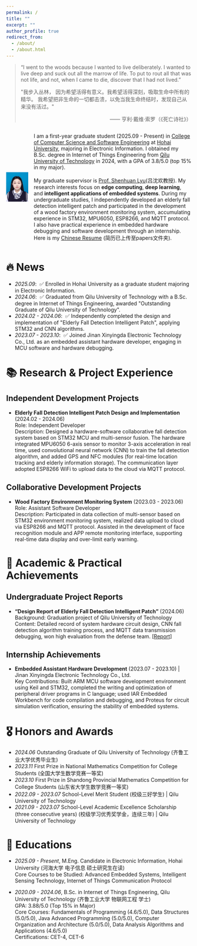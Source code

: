 ```yaml
---
permalink: /
title: ""
excerpt: ""
author_profile: true
redirect_from: 
  - /about/
  - /about.html
---
```

> “I went to the woods because I wanted to live deliberately.
> I wanted to live deep and suck out all the marrow of life.
> To put to rout all that was not life, and not, when I came to die, discover that I had not lived.”‌
>
> "我步入丛林， 因为希望活得有意义。我希望活得深刻，吸取生命中所有的精华。
> 我希望把非生命的一切都击溃，以免当我生命终结时，发现自己从来没有活过。"
>
> <div align="right">—— 亨利·戴维·索罗（《死亡诗社》）</div>

<body>

 <div style="display: flex; align-items: center; gap: 15px; margin: 10px 0;">      <div style="width: 60px; height: 80px;">         <img src="../images/cuilinkun-avatar.png" alt="Cui Linkun Avatar" width="100%" height="100%" object-fit="cover">     </div>          <div style="flex: 1;">        

 <p>I am a first-year graduate student (2025.09 - Present) in <a href='https://cies.hhu.edu.cn/'>College of Computer Science and Software Engineering</a> at <a href='https://www.hhu.edu.cn/'>Hohai University</a>, majoring in Electronic Information. I obtained my B.Sc. degree in Internet of Things Engineering from <a href='https://www.qlu.edu.cn/'>Qilu University of Technology</a> in 2024, with a GPA of 3.8/5.0 (top 15% in my major).<br><br>         My graduate supervisor is <a href='https://lyushenhuan.github.io/' target='_blank'>Prof. Shenhuan Lyu</a>(吕沈欢教授). My research interests focus on <b>edge computing</b>, <b>deep learning</b>, and <b>intelligent applications of embedded systems</b>. During my undergraduate studies, I independently developed an elderly fall detection intelligent patch and participated in the development of a wood factory environment monitoring system, accumulating experience in STM32, MPU6050, ESP8266, and MQTT protocol. I also have practical experience in embedded hardware debugging and software development through an internship. Here is my <a href='../papers/cuilinkun_cv.pdf'>Chinese Resume</a> (简历已上传至papers文件夹).         </p>     </div> </div>

</body>





# 🔥 News

- *2025.09*: &nbsp;✅ Enrolled in Hohai University as a graduate student majoring in Electronic Information.
- *2024.06*: &nbsp;✅ Graduated from Qilu University of Technology with a B.Sc. degree in Internet of Things Engineering, awarded "Outstanding Graduate of Qilu University of Technology".
- *2024.02 - 2024.06*: &nbsp;✅ Independently completed the design and implementation of "Elderly Fall Detection Intelligent Patch", applying STM32 and CNN algorithms.
- *2023.07 - 2023.10*: &nbsp;✅ Joined Jinan Xinyingda Electronic Technology Co., Ltd. as an embedded assistant hardware developer, engaging in MCU software and hardware debugging.


# 📚 Research & Project Experience

## Independent Development Projects
- <b>Elderly Fall Detection Intelligent Patch Design and Implementation</b> (2024.02 - 2024.06)<br>
  Role: Independent Developer<br>
  Description: Designed a hardware-software collaborative fall detection system based on STM32 MCU and multi-sensor fusion. The hardware integrated MPU6050 6-axis sensor to monitor 3-axis acceleration in real time, used convolutional neural network (CNN) to train the fall detection algorithm, and added GPS and NFC modules (for real-time location tracking and elderly information storage). The communication layer adopted ESP8266 WiFi to upload data to the cloud via MQTT protocol.

## Collaborative Development Projects
- <b>Wood Factory Environment Monitoring System</b> (2023.03 - 2023.06)<br>
  Role: Assistant Software Developer<br>
  Description: Participated in data collection of multi-sensor based on STM32 environment monitoring system, realized data upload to cloud via ESP8266 and MQTT protocol. Assisted in the development of face recognition module and APP remote monitoring interface, supporting real-time data display and over-limit early warning.


# 📝 Academic & Practical Achievements

## Undergraduate Project Reports
- <b>“Design Report of Elderly Fall Detection Intelligent Patch”</b> (2024.06)<br>
  Background: Graduation project of Qilu University of Technology<br>
  Content: Detailed record of system hardware circuit design, CNN fall detection algorithm training process, and MQTT data transmission debugging, won high evaluation from the defense team. [[Report]](papers/fall_detection_report.pdf) 

## Internship Achievements
- <b>Embedded Assistant Hardware Development</b> (2023.07 - 2023.10) | Jinan Xinyingda Electronic Technology Co., Ltd.<br>
  Key Contributions: Built ARM MCU software development environment using Keil and STM32, completed the writing and optimization of peripheral driver programs in C language; used IAR Embedded Workbench for code compilation and debugging, and Proteus for circuit simulation verification, ensuring the stability of embedded systems.


# 🎖 Honors and Awards

- *2024.06* Outstanding Graduate of Qilu University of Technology (齐鲁工业大学优秀毕业生)
- *2023.11* First Prize in National Mathematics Competition for College Students (全国大学生数学竞赛一等奖)
- *2023.10* First Prize in Shandong Provincial Mathematics Competition for College Students (山东省大学生数学竞赛一等奖)
- *2022.09 - 2023.07* School-Level Merit Student (校级三好学生) | Qilu University of Technology
- *2021.09 - 2023.07* School-Level Academic Excellence Scholarship (three consecutive years) (校级学习优秀奖学金，连续三年) | Qilu University of Technology


# 📖 Educations

- *2025.09 - Present*, M.Eng. Candidate in Electronic Information, Hohai University (河海大学 电子信息 硕士研究生在读)<br>
  Core Courses to be Studied: Advanced Embedded Systems, Intelligent Sensing Technology, Internet of Things Communication Protocol

- *2020.09 - 2024.06*, B.Sc. in Internet of Things Engineering, Qilu University of Technology (齐鲁工业大学 物联网工程 学士)<br>
  GPA: 3.88/5.0 (Top 15% in Major)<br>
  Core Courses: Fundamentals of Programming (4.6/5.0), Data Structures (5.0/5.0), Java Advanced Programming (5.0/5.0), Computer Organization and Architecture (5.0/5.0), Data Analysis Algorithms and Applications (4.6/5.0)<br>
  Certifications: CET-4, CET-6
